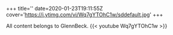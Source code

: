 +++
title=''
date=2020-01-23T19:11:55Z
cover='https://i.ytimg.com/vi/Wq7gYTOhC1w/sddefault.jpg'
+++

All content belongs to GlennBeck.
{{< youtube Wq7gYTOhC1w >}}

